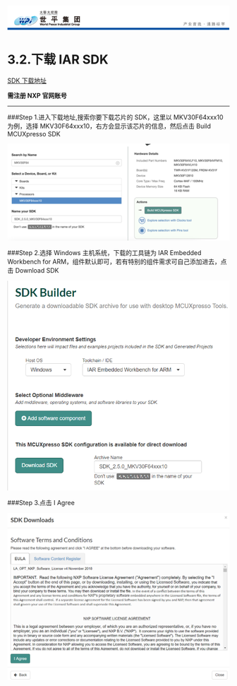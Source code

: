 ![wpiLogo](../../imgs/wpiLogo.jpg)

# 3.2.下载 IAR SDK

[SDK 下载地址](https://mcuxpresso.nxp.com/en/select)

**需注册 NXP 官网账号**

---

###Step 1.进入下载地址,搜索你要下载芯片的 SDK，这里以 MKV30F64xxx10 为例，选择 MKV30F64xxx10，右方会显示该芯片的信息，然后点击 Build MCUXpresso SDK

![IARSDKDownload1](../../imgs/IAR/iarSDKDownload1.jpg)

###Step 2.选择 Windows 主机系统，下载的工具链为 IAR Embedded Workbench for ARM，组件默认即可，若有特别的组件需求可自己添加进去，点击 Download SDK

![IARSDKDownload2](../../imgs/IAR/iarSDKDownload2.jpg)

###Step 3.点击 I Agree

![IARSDKDownload3](../../imgs/IAR/iarSDKDownload3.jpg)
